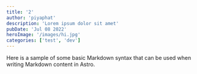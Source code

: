 ```yaml
---
title: '2'
author: 'piyaphat' 
description: 'Lorem ipsum dolor sit amet'
pubDate: 'Jul 08 2022'
heroImage: '/images/hi.jpg'
categories: ['test', 'dev']
---
```


Here is a sample of some basic Markdown syntax that can be used when writing Markdown content in Astro.